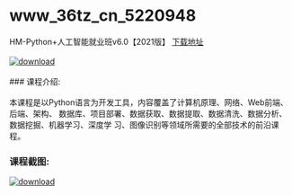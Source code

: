 # www_36tz_cn_5220948
HM-Python+人工智能就业班v6.0【2021版】
[下载地址](http://www.36tz.cn/article/5220948 "下载地址")
<br/></br>[![download](http://36tz.cn/muke_img/2021_08_1-79-300x198.png "下载地址")](http://www.36tz.cn/article/5220948 "下载地址")
<br/></br>### 课程介绍:<br/></br>本课程是以Python语言为开发工具，内容覆盖了计算机原理、网络、Web前端、后端、架构、 数据库、项目部署、数据获取、数据提取、数据清洗、数据分析、数据挖掘、机器学习、深度学 习、图像识别等领域所需要的全部技术的前沿课程。

### 课程截图:
[![download](http://36tz.cn/muke_img/2021_08_2-78.png "下载地址")](http://www.36tz.cn/article/5220948 "下载地址")
